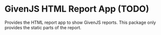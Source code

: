 # GivenJS HTML Report App (TODO)

Provides the HTML report app to show GivenJS reports. This package only provides the static parts of the report.
